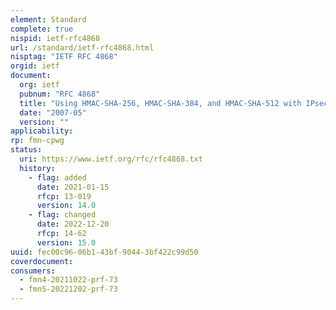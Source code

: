 ```yaml
---
element: Standard
complete: true
nispid: ietf-rfc4868
url: /standard/ietf-rfc4868.html
nisptag: "IETF RFC 4868"
orgid: ietf
document:
  org: ietf
  pubnum: "RFC 4868"
  title: "Using HMAC-SHA-256, HMAC-SHA-384, and HMAC-SHA-512 with IPsec"
  date: "2007-05"
  version: ""
applicability:
rp: fmn-cpwg
status:
  uri: https://www.ietf.org/rfc/rfc4868.txt
  history: 
    - flag: added
      date: 2021-01-15
      rfcp: 13-019
      version: 14.0
    - flag: changed
      date: 2022-12-20
      rfcp: 14-62
      version: 15.0
uuid: fec00c96-06b1-43bf-9044-3bf422c99d50
coverdocument:
consumers:
  - fmn4-20211022-prf-73
  - fmn5-20221202-prf-73
---
```

